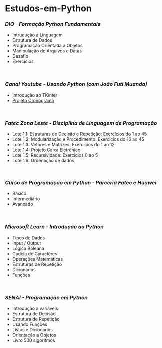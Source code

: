 # Estudos-em-Python

### *DIO - Formação Python Fundamentals*
- Intrudução a Linguagem
- Estrutura de Dados
- Programação Orientada a Objetos
- Manipulação de Arquivos e Datas
- Desafio
- Exercícios

</br>

### *Canal Youtube - Usando Python (com João Futi Muanda)*
- Introdução ao TKinter
- [Projeto Cronograma](https://github.com/igormanoels/.Estudos-em-Python/tree/main/Canal%20Youtube%20-%20Usando%20Python%20(com%20Jo%C3%A3o%20Futi%20Muanda)/Projetos/cronometro)

</br>
  
### *Fatec Zona Leste - Disciplina de Linguagem de Programação*
- Lote 1.1: Estruturas de Decisão e Repetição: Exercícios do 1 ao 45
- Lote 1.2: Modularização e Procedimento: Exercícios do 16 ao 45
- Lote 1.3: Vetores e Matrizes: Exercícios do 1 ao 12
- Lote 1.4: Projeto Caixa Eletrônico
- Lote 1.5: Recursividade: Exercícios 0 ao 5
- Lote 1.6: Ordenação de dados 

</br>

### *Curso de Programação em Python - Parceria Fatec e Huawei*
- Básico
- Intermediário
- Avançado

</br>

### *Microsoft Learn - Introdução ao Python* 
- Tipos de Dados
- Input / Output
- Lógica Boleana
- Cadeia de Caractéres
- Operações Matemáticas
- Estruturas de Repetição
- Dicionários
- Funções

</br>

### *SENAI - Programação em Python*
- Introdução a variáveis
- Estrutura de Decisão
- Estrutura de Repetição
- Usando Funções
- Listas e Dicionários
- Orientação a Objetos
- Livro 500 algoritmos
